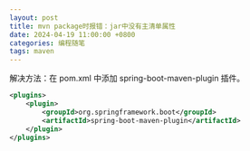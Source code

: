 ```yaml
---
layout: post
title: mvn package时报错：jar中没有主清单属性
date: 2024-04-19 11:00:00 +0800
categories: 编程随笔
tags: maven
---
```


解决方法：在 pom.xml 中添加 spring-boot-maven-plugin 插件。

```xml
<plugins>
    <plugin>
        <groupId>org.springframework.boot</groupId>
        <artifactId>spring-boot-maven-plugin</artifactId>
    </plugin>
</plugins>
```
